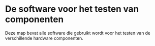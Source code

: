 # De software voor het testen van componenten

Deze map bevat alle software die gebruikt wordt voor het testen van de verschillende hardware componenten.
